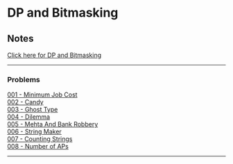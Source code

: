 # DP and Bitmasking

## Notes

[Click here for DP and Bitmasking](./assets/DP-And-Bitmasking.pdf)<br>

---
### Problems

[001 - Minimum Job Cost](./code/001-Minimum-Job-Cost.cpp)<br>
[002 - Candy](./code/002-Candy.cpp)<br>
[003 - Ghost Type](./code/003-Ghost-Type.cpp)<br>
[004 - Dilemma](./code/004-Dilemma.cpp)<br>
[005 - Mehta And Bank Robbery](./code/005-Mehta-And-Bank-Robbery.cpp)<br>
[006 - String Maker](./code/006-String-Maker.cpp)<br>
[007 - Counting Strings](./code/007-Counting-Strings.cpp)<br>
[008 - Number of APs](./code/008-Number-Of-APs.cpp)<br>

---